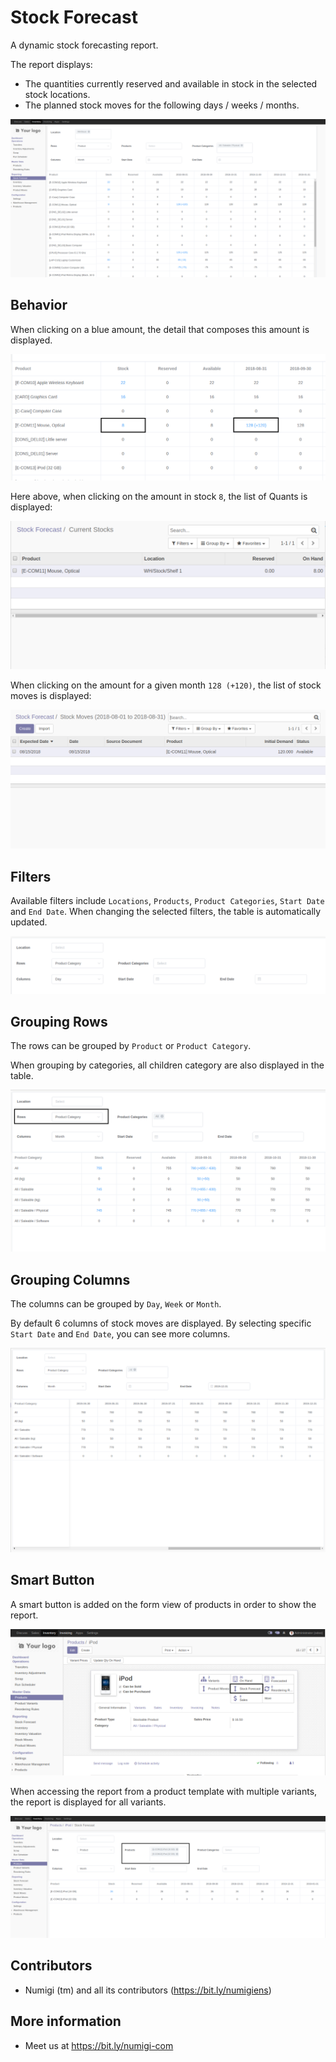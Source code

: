 # Stock Forecast

A dynamic stock forecasting report.

The report displays:

* The quantities currently reserved and available in stock in the selected stock locations.
* The planned stock moves for the following days / weeks / months.

![Report](static/description/report.png?raw=true)

## Behavior

When clicking on a blue amount, the detail that composes this amount is displayed.

![Report Links](static/description/report_links.png?raw=true)

Here above, when clicking on the amount in stock `8`, the list of Quants is displayed:

![Stock Quants](static/description/stock_quants.png?raw=true)

When clicking on the amount for a given month `128 (+120)`, the list of stock moves is displayed:

![Stock Moves](static/description/stock_moves.png?raw=true)

## Filters

Available filters include `Locations`, `Products`, `Product Categories`, `Start Date` and `End Date`.
When changing the selected filters, the table is automatically updated.

![Filters](static/description/filters.png?raw=true)

## Grouping Rows

The rows can be grouped by `Product` or `Product Category`.

When grouping by categories, all children category are also displayed in the table.

![Group By Category](static/description/group_by_category.png?raw=true)

## Grouping Columns

The columns can be grouped by `Day`, `Week` or `Month`.

By default 6 columns of stock moves are displayed.
By selecting specific `Start Date` and `End Date`, you can see more columns.

![More Columns](static/description/report_with_more_columns.png?raw=true)

## Smart Button

A smart button is added on the form view of products in order to show the report.

![Product Form](static/description/product_form.png?raw=true)

When accessing the report from a product template with multiple variants, the report is displayed for all variants.

![Report With Variants](static/description/report_with_product_variants.png?raw=true)

## Contributors

* Numigi (tm) and all its contributors (https://bit.ly/numigiens)

## More information

* Meet us at https://bit.ly/numigi-com
